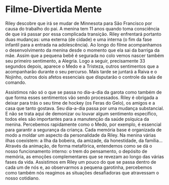 # Filme-Divertida Mente   
Riley descobre que irá se mudar de Minnesota para São Francisco por causa do trabalho do pai. A menina tem 11 anos quando toma consciência de que irá passar por essa complicada transição.
Riley enfrentará portanto duas mudanças: uma externa (de cidade) e uma interna (o fim da fase infantil para a entrada na adolescência).
Ao longo do filme acompanhamos o desenvolvimento da menina desde o momento que ela sai da barriga da mãe. Assim que a pequena bebê é segurada no colo vemos nascer também seu primeiro sentimento, a Alegria.
Logo a seguir, precisamente 33 segundos depois, aparece o Medo e a Tristeza, outros sentimentos que a acompanharão durante o seu percurso. Mais tarde se juntará a Raiva e o Nojinho, outros dois afetos essenciais que disputarão o controle da sala de comando.

Assistimos não só o que se passa no dia-a-dia da garota como também de que forma esses sentimentos vão sendo processados. Riley é obrigada a deixar para trás o seu time de hockey (os Feras do Gelo), os amigos e a casa que tanto gostava. Seu dia-a-dia passa por uma mudança substancial.
E não se trata aqui de demonizar ou louvar algum sentimento específico, todos eles são importantes para a manutenção da saúde psíquica da menina. Percebemos rapidamente como o Medo, por exemplo, é essencial para garantir a segurança da criança.
Cada memória base é organizada de modo a moldar um aspecto da personalidade da Riley. Na menina várias ilhas coexistem: a Ilha da bobeira, da amizade, da honestidade, da família... 
Através da animação, de forma metafórica, entendemos como se dá o nosso funcionamento interno: o trem do pensamento, o depósito de memória, as emoções complementares que se revezam ao longo das várias fases da vida.
Assistimos em Riley um pouco do que se passa dentro de cada um de nós e, ao observarmos a pequena garotinha, percebemos como também nós reagimos as situações desafiadoras que atravessam o nosso cotidiano.

